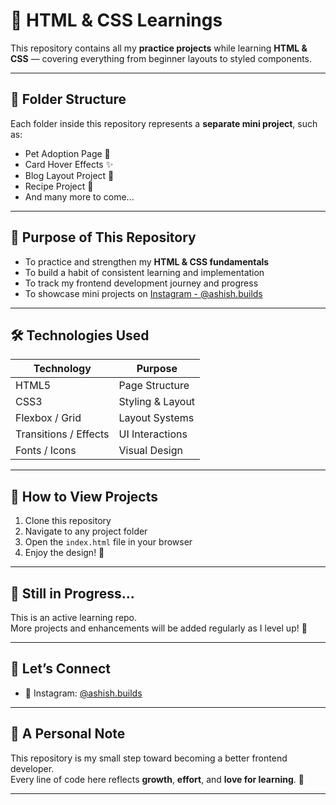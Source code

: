 # 📘 HTML & CSS Learnings

This repository contains all my **practice projects** while learning **HTML & CSS** — covering everything from beginner layouts to styled components.

---

## 📁 Folder Structure

Each folder inside this repository represents a **separate mini project**, such as:
- Pet Adoption Page 🐶
- Card Hover Effects ✨
- Blog Layout Project 📝
- Recipe Project 🍜
- And many more to come...

---

## 🧾 Purpose of This Repository

- To practice and strengthen my **HTML & CSS fundamentals**
- To build a habit of consistent learning and implementation
- To track my frontend development journey and progress
- To showcase mini projects on [Instagram - @ashish.builds](https://www.instagram.com/ashish.builds)

---

## 🛠️ Technologies Used

| Technology | Purpose |
|------------|---------|
| HTML5      | Page Structure |
| CSS3       | Styling & Layout |
| Flexbox / Grid | Layout Systems |
| Transitions / Effects | UI Interactions |
| Fonts / Icons | Visual Design |

---

## 🚀 How to View Projects

1. Clone this repository  
2. Navigate to any project folder  
3. Open the `index.html` file in your browser  
4. Enjoy the design! 🎨

---

## 🌱 Still in Progress...

This is an active learning repo.  
More projects and enhancements will be added regularly as I level up! 💪

---

## 🔗 Let’s Connect

- 📸 Instagram: [@ashish.builds](https://www.instagram.com/ashish.builds)  

---

## 💖 A Personal Note

This repository is my small step toward becoming a better frontend developer.  
Every line of code here reflects **growth**, **effort**, and **love for learning**. 💙

---